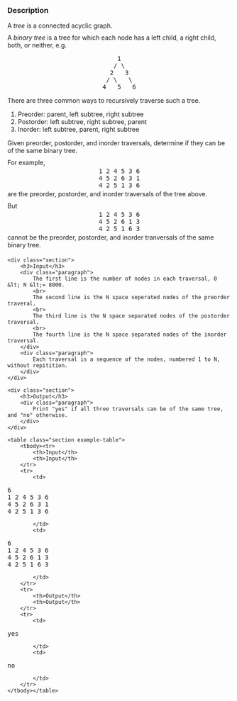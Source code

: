 <style>
	.center {
		margin-right: auto;
		margin-left: auto;
	}

	.example-table {
		margin-top: 10px;
		text-align: left;
		width: 100%;
	}

	.example-table td {
		max-width: 0;
		word-wrap: break-word;
		vertical-align: top; 
	}

	.example-table .vertical-spacer {
		height: 5px;
	}

	.section {
		margin-top: 19px;
		margin-bottom:19px;
	}

	.section:first-child, .section:first-child > h3:first-child {
		margin-top: 0;
	}

	.paragraph {
		margin-top: 10px;
		margin-bottom: 10px;
		text-align: left;
	}

	.paragraph ul, .paragraph pre {
		margin-top: 3px;
		margin-bottom: 3px;
	}

	pre {
		tab-size: 4;
	}

	.billboard {
		line-height: 1em;
		outline: solid 1px black;
	}
</style>

<div>
	<div class="section">
		<h3>Description</h3>
		<div class="paragraph">
			A <em>tree</em> is a connected acyclic graph.
		</div>
		<div class="paragraph">
			A <em>binary tree</em> is a tree for which each node has a left child, a right child, both, or neither, e.g.
		</div>
	<pre class="center" style="width:9ch">    1
   / \
  2   3
 / \   \
4   5   6</pre>
		<div class="paragraph">
			There are three common ways to recursively traverse such a tree.
			<ol>
				<li>Preorder: parent, left subtree, right subtree</li>
				<li>Postorder: left subtree, right subtree, parent</li>
				<li>Inorder: left subtree, parent, right subtree</li>
			</ol>
		</div>
		<div class="paragraph">
			Given preorder, postorder, and inorder traversals, determine if they can be of the same binary tree.
		</div>
		<div class="paragraph">
			For example,
	<pre class="center" style="width:11ch">1 2 4 5 3 6
4 5 2 6 3 1
4 2 5 1 3 6</pre>
			are the preorder, postorder, and inorder traversals of the tree above.
		</div>
		<div class="paragraph">
			But
<pre class="center" style="width:11ch">1 2 4 5 3 6
4 5 2 6 1 3
4 2 5 1 6 3</pre>
			cannot be the preorder, postorder, and inorder tranversals of the same binary tree.
		</div>
	</div>

	<div class="section">
		<h3>Input</h3>
		<div class="paragraph">
			The first line is the number of nodes in each traversal, 0 &lt; N &lt;= 8000.
			<br>
			The second line is the N space seperated nodes of the preorder traveral.
			<br>
			The third line is the N space separated nodes of the postorder traversal.
			<br>
			The fourth line is the N space separated nodes of the inorder traversal.
		</div>
		<div class="paragraph">
			Each traversal is a sequence of the nodes, numbered 1 to N, without repitition. 
		</div>
	</div>

	<div class="section">
		<h3>Output</h3>
		<div class="paragraph">
			Print "yes" if all three traversals can be of the same tree, and "no" otherwise.
		</div>
	</div>

	<table class="section example-table">
		<tbody><tr>
			<th>Input</th>
			<th>Input</th>
		</tr>
		<tr>
			<td>
<pre>6
1 2 4 5 3 6
4 5 2 6 3 1
4 2 5 1 3 6</pre>
			</td>
			<td>
<pre>6
1 2 4 5 3 6
4 5 2 6 1 3
4 2 5 1 6 3</pre>
			</td>
		</tr>
		<tr>
			<th>Output</th>
			<th>Output</th>
		</tr>
		<tr>
			<td>
<pre>yes</pre>
			</td>
			<td>
<pre>no</pre>
			</td>
		</tr>
	</tbody></table>
</div>